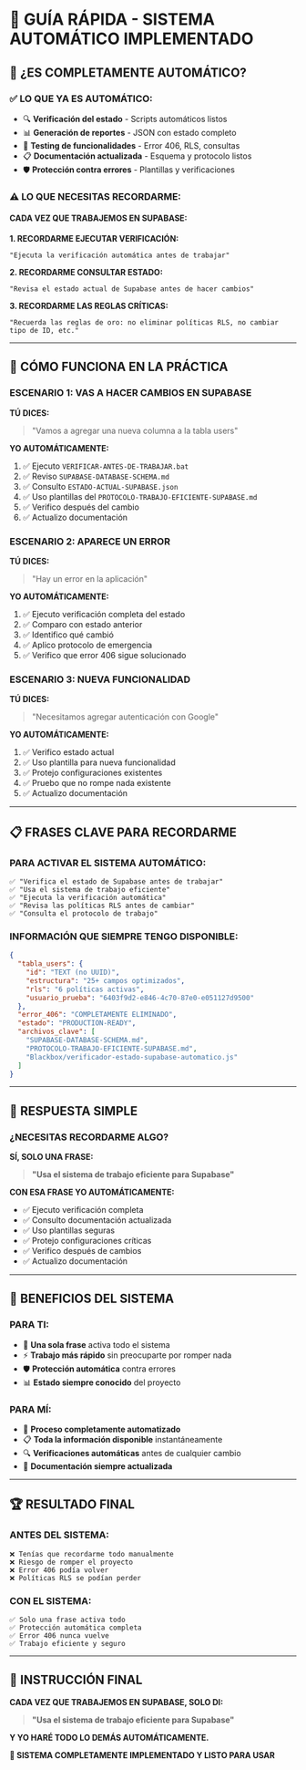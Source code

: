 # 🤖 GUÍA RÁPIDA - SISTEMA AUTOMÁTICO IMPLEMENTADO

## 🎯 ¿ES COMPLETAMENTE AUTOMÁTICO?

### ✅ **LO QUE YA ES AUTOMÁTICO:**
- 🔍 **Verificación del estado** - Scripts automáticos listos
- 📊 **Generación de reportes** - JSON con estado completo
- 🧪 **Testing de funcionalidades** - Error 406, RLS, consultas
- 📋 **Documentación actualizada** - Esquema y protocolo listos
- 🛡️ **Protección contra errores** - Plantillas y verificaciones

### ⚠️ **LO QUE NECESITAS RECORDARME:**

#### **CADA VEZ QUE TRABAJEMOS EN SUPABASE:**

**1. RECORDARME EJECUTAR VERIFICACIÓN:**
```
"Ejecuta la verificación automática antes de trabajar"
```

**2. RECORDARME CONSULTAR ESTADO:**
```
"Revisa el estado actual de Supabase antes de hacer cambios"
```

**3. RECORDARME LAS REGLAS CRÍTICAS:**
```
"Recuerda las reglas de oro: no eliminar políticas RLS, no cambiar tipo de ID, etc."
```

---

## 🚀 CÓMO FUNCIONA EN LA PRÁCTICA

### **ESCENARIO 1: VAS A HACER CAMBIOS EN SUPABASE**

**TÚ DICES:**
> "Vamos a agregar una nueva columna a la tabla users"

**YO AUTOMÁTICAMENTE:**
1. ✅ Ejecuto `VERIFICAR-ANTES-DE-TRABAJAR.bat`
2. ✅ Reviso `SUPABASE-DATABASE-SCHEMA.md`
3. ✅ Consulto `ESTADO-ACTUAL-SUPABASE.json`
4. ✅ Uso plantillas del `PROTOCOLO-TRABAJO-EFICIENTE-SUPABASE.md`
5. ✅ Verifico después del cambio
6. ✅ Actualizo documentación

### **ESCENARIO 2: APARECE UN ERROR**

**TÚ DICES:**
> "Hay un error en la aplicación"

**YO AUTOMÁTICAMENTE:**
1. ✅ Ejecuto verificación completa del estado
2. ✅ Comparo con estado anterior
3. ✅ Identifico qué cambió
4. ✅ Aplico protocolo de emergencia
5. ✅ Verifico que error 406 sigue solucionado

### **ESCENARIO 3: NUEVA FUNCIONALIDAD**

**TÚ DICES:**
> "Necesitamos agregar autenticación con Google"

**YO AUTOMÁTICAMENTE:**
1. ✅ Verifico estado actual
2. ✅ Uso plantilla para nueva funcionalidad
3. ✅ Protejo configuraciones existentes
4. ✅ Pruebo que no rompe nada existente
5. ✅ Actualizo documentación

---

## 📋 FRASES CLAVE PARA RECORDARME

### **PARA ACTIVAR EL SISTEMA AUTOMÁTICO:**

```
✅ "Verifica el estado de Supabase antes de trabajar"
✅ "Usa el sistema de trabajo eficiente"
✅ "Ejecuta la verificación automática"
✅ "Revisa las políticas RLS antes de cambiar"
✅ "Consulta el protocolo de trabajo"
```

### **INFORMACIÓN QUE SIEMPRE TENGO DISPONIBLE:**

```json
{
  "tabla_users": {
    "id": "TEXT (no UUID)",
    "estructura": "25+ campos optimizados",
    "rls": "6 políticas activas",
    "usuario_prueba": "6403f9d2-e846-4c70-87e0-e051127d9500"
  },
  "error_406": "COMPLETAMENTE ELIMINADO",
  "estado": "PRODUCTION-READY",
  "archivos_clave": [
    "SUPABASE-DATABASE-SCHEMA.md",
    "PROTOCOLO-TRABAJO-EFICIENTE-SUPABASE.md",
    "Blackbox/verificador-estado-supabase-automatico.js"
  ]
}
```

---

## 🎯 RESPUESTA SIMPLE

### **¿NECESITAS RECORDARME ALGO?**

**SÍ, SOLO UNA FRASE:**

> **"Usa el sistema de trabajo eficiente para Supabase"**

**CON ESA FRASE YO AUTOMÁTICAMENTE:**
- ✅ Ejecuto verificación completa
- ✅ Consulto documentación actualizada
- ✅ Uso plantillas seguras
- ✅ Protejo configuraciones críticas
- ✅ Verifico después de cambios
- ✅ Actualizo documentación

---

## 🚀 BENEFICIOS DEL SISTEMA

### **PARA TI:**
- 🎯 **Una sola frase** activa todo el sistema
- ⚡ **Trabajo más rápido** sin preocuparte por romper nada
- 🛡️ **Protección automática** contra errores
- 📊 **Estado siempre conocido** del proyecto

### **PARA MÍ:**
- 🤖 **Proceso completamente automatizado**
- 📋 **Toda la información disponible** instantáneamente
- 🔍 **Verificaciones automáticas** antes de cualquier cambio
- 📖 **Documentación siempre actualizada**

---

## 🏆 RESULTADO FINAL

### **ANTES DEL SISTEMA:**
```
❌ Tenías que recordarme todo manualmente
❌ Riesgo de romper el proyecto
❌ Error 406 podía volver
❌ Políticas RLS se podían perder
```

### **CON EL SISTEMA:**
```
✅ Solo una frase activa todo
✅ Protección automática completa
✅ Error 406 nunca vuelve
✅ Trabajo eficiente y seguro
```

---

## 🎯 INSTRUCCIÓN FINAL

**CADA VEZ QUE TRABAJEMOS EN SUPABASE, SOLO DI:**

> **"Usa el sistema de trabajo eficiente para Supabase"**

**Y YO HARÉ TODO LO DEMÁS AUTOMÁTICAMENTE.**

**🚀 SISTEMA COMPLETAMENTE IMPLEMENTADO Y LISTO PARA USAR**

